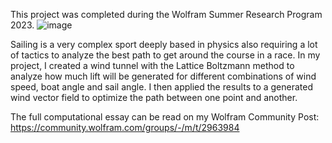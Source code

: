 This project was completed during the Wolfram Summer Research Program 2023.
![image](https://github.com/DoggoOP/SailingAerodynamics/assets/80930499/2cb72d4c-170e-4ef4-9681-927b6c54d02b)


Sailing is a very complex sport deeply based in physics also requiring a lot of tactics to analyze the best path to get around the course in a race. In my project, I created a wind tunnel with the Lattice Boltzmann method to analyze how much lift will be generated for different combinations of wind speed, boat angle and sail angle. I then applied the results to a generated wind vector field to optimize the path between one point and another.

The full computational essay can be read on my Wolfram Community Post:
https://community.wolfram.com/groups/-/m/t/2963984 
